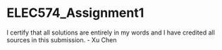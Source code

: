 # ELEC574_Assignment1

I certify that all solutions are entirely in my words and I have credited all sources in this submission. - Xu Chen

